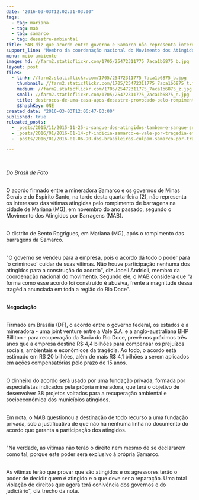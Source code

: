 ```yaml
---
date: "2016-03-03T12:02:31-03:00"
tags:
  - tag: mariana
  - tag: mab
  - tag: samarco
  - tag: desastre-ambiental
title: MAB diz que acordo entre governo e Samarco não representa interesses de vítimas
support_line: "Membro da coordenação nacional do Movimento dos Atingidos por Barragens, Joceli Andrioli, repudia acordo fechado nesta quarta-feira"
menu: meio ambiente
images_hd: //farm2.staticflickr.com/1705/25472311775_7aca1b6875_b.jpg
layout: post
files:
  - link: //farm2.staticflickr.com/1705/25472311775_7aca1b6875_b.jpg
    thumbnail: //farm2.staticflickr.com/1705/25472311775_7aca1b6875_t.jpg
    medium: //farm2.staticflickr.com/1705/25472311775_7aca1b6875_z.jpg
    small: //farm2.staticflickr.com/1705/25472311775_7aca1b6875_n.jpg
    title: destrocos-de-uma-casa-apos-desastre-provocado-pelo-rompimento-de-barragens-da-samarco-em-mariana-minas-gerais-1447062925625_1920x1080.jpg
    $$hashKey: 0NE
created_date: "2016-03-03T12:06:47-03:00"
published: true
releated_posts:
  - _posts/2015/11/2015-11-25-o-sangue-dos-atingidos-tambem-e-sangue-sem-terra-disse-juventude-em-solidariedade-a-mariana.md
  - _posts/2016/01/2016-01-14-pf-indicia-samarco-e-vale-por-tragedia-em-mariana.md
  - _posts/2016/01/2016-01-06-90-dos-brasileiros-culpam-samarco-por-tragedia-em-mariana.md

---
```

<p>&nbsp;</p>

<p><em>Do Brasil de Fato&nbsp;</em></p>

<p><br />
O acordo firmado entre a mineradora Samarco e os governos de Minas Gerais e do Esp&iacute;rito Santo, na tarde desta quarta-feira (2), n&atilde;o representa os interesses das v&iacute;timas atingidas pelo rompimento de barragens na cidade de Mariana (MG), em novembro do ano passado, segundo o Movimento dos Atingidos por Barragens (MAB).</p>

<p><br />
O distrito de Bento Rogrigues, em Mariana (MG), ap&oacute;s o rompimento das barragens da Samarco.</p>

<p><br />
&quot;O governo se vendeu para a empresa, pois o acordo d&aacute; todo o poder para &#39;o criminoso&#39; cuidar de suas v&iacute;timas. N&atilde;o houve participa&ccedil;&atilde;o nenhuma dos atingidos para a constru&ccedil;&atilde;o do acordo&quot;, diz Joceli Andrioli, membro da coordena&ccedil;&atilde;o nacional do movimento. Segundo ele, o MAB considera que &quot;a forma como esse acordo foi constru&iacute;do &eacute; abusiva, frente a magnitude dessa trag&eacute;dia anunciada em toda a regi&atilde;o do Rio Doce&rdquo;.</p>

<p><br />
<strong>Negocia&ccedil;&atilde;o</strong></p>

<p><br />
Firmado em Bras&iacute;lia (DF), o acordo entre o governo federal, os estados e a mineradora - uma joint venture entre a Vale S.A. e a anglo-australiana BHP Billiton - para recupera&ccedil;&atilde;o da Bacia do Rio Doce, prev&ecirc; nos pr&oacute;ximos tr&ecirc;s anos que a empresa destine R$ 4,4 bilh&otilde;es para compensar os preju&iacute;zos sociais, ambientais e econ&ocirc;micos da trag&eacute;dia. Ao todo, o acordo est&aacute; estimado em R$ 20 bilh&otilde;es, al&eacute;m de mais R$ 4,1 bilh&otilde;es a serem aplicados em a&ccedil;&otilde;es compensat&oacute;rias pelo prazo de 15 anos.</p>

<p><br />
O dinheiro do acordo ser&aacute; usado por uma funda&ccedil;&atilde;o privada, formada por especialistas indicados pela pr&oacute;pria mineradora, que ter&aacute; o objetivo de desenvolver 38 projetos voltados para a recupera&ccedil;&atilde;o ambiental e socioecon&ocirc;mica dos munic&iacute;pios atingidos. &nbsp;</p>

<p><br />
Em nota, o MAB questionou a destina&ccedil;&atilde;o de todo recurso a uma funda&ccedil;&atilde;o privada, sob a justificativa de que n&atilde;o h&aacute; nenhuma linha no documento do acordo que garanta a participa&ccedil;&atilde;o dos atingidos.</p>

<p><br />
&quot;Na verdade, as v&iacute;timas n&atilde;o ter&atilde;o o direito nem mesmo de se declararem como tal, porque este poder ser&aacute; exclusivo &agrave; pr&oacute;pria Samarco.</p>

<p><br />
As v&iacute;timas ter&atilde;o que provar que s&atilde;o atingidos e os agressores ter&atilde;o o poder de decidir quem &eacute; atingido e o que deve ser a repara&ccedil;&atilde;o. Uma total viola&ccedil;&atilde;o de direitos que agora ter&aacute; coniv&ecirc;ncia dos governos e do judici&aacute;rio&quot;, diz trecho da nota.</p>
